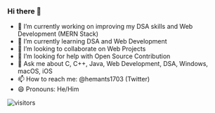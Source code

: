 ### Hi there 👋

<!--
**hemants1703/hemants1703** is a ✨ _special_ ✨ repository because its `README.md` (this file) appears on your GitHub profile.

Here are some ideas to get you started:
-->
- 🔭 I’m currently working on improving my DSA skills and Web Development (MERN Stack)
- 🌱 I’m currently learning DSA and Web Development
- 🤝 I’m looking to collaborate on Web Projects
- 🤔 I’m looking for help with Open Source Contribution
- 💬 Ask me about C, C++, Java, Web Development, DSA, Windows, macOS, iOS
- 📫 How to reach me: @hemants1703 (Twitter)
- 😄 Pronouns: He/Him
<!-- - ⚡ Fun fact:  -->

![visitors](https://visitor-badge.laobi.icu/badge?page_id=hemants1703.hemants1703)
